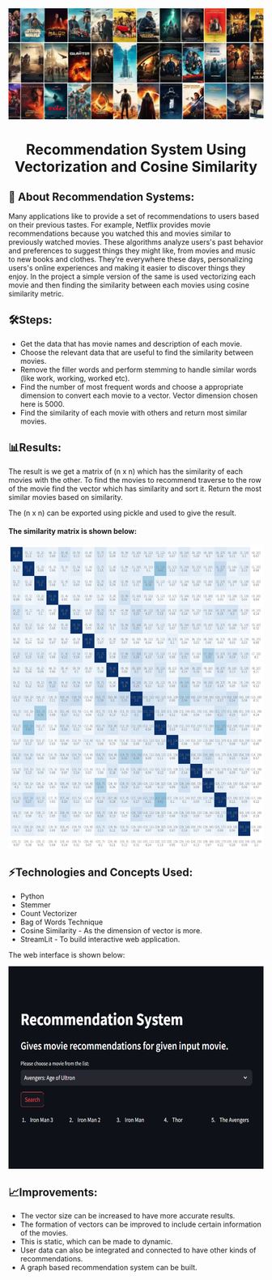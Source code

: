 <img src="Images/header.png" alt="header"/>

<h1 align="center">Recommendation System Using Vectorization and Cosine Similarity</h1>

## 🚀 About Recommendation Systems:

Many applications like to provide a set of recommendations to users based on their previous tastes. For example, Netflix provides movie recommendations because you watched this and movies similar to previously watched movies. These algorithms analyze users's past behavior and preferences to suggest things they might like, from movies and music to new books and clothes. They're everywhere these days, personalizing users's online experiences and making it easier to discover things they enjoy. In the project a simple version of the same is used vectorizing each movie and then finding the similarity between each movies using cosine similarity metric.

## 🛠️Steps:
- Get the data that has movie names and description of each movie.
- Choose the relevant data that are useful to find the similarity between movies.
- Remove the filler words and perform stemming to handle similar words (like work, working, worked etc).
- Find the number of most frequent words and choose a appropriate dimension to convert each movie to a vector. Vector dimension chosen here is 5000.
- Find the similarity of each movie with others and return most similar movies.


## 📊Results:
The result is we get a matrix of (n x n) which has the similarity of each movies with the other. To find the movies to recommend traverse to the row of the movie find the vector which has similarity and sort it. Return the most similar movies based on similarity.

The (n x n) can be exported using pickle and used to give the result.

#### The similarity matrix is shown below:
<img src="Images/output.png" alt="header" height= 600 width=600/>

## ⚡Technologies and Concepts Used:
- Python
- Stemmer
- Count Vectorizer
- Bag of Words Technique
- Cosine Similarity - As the dimension of vector is more.
- StreamLit - To build interactive web application.

The web interface is shown below:

<img src="Images/web.png" alt="header" height= 400 width=600/>


## 📈Improvements:
- The vector size can be increased to have more accurate results.
- The formation of vectors can be improved to include certain information of the movies.
- This is static, which can be made to dynamic.
- User data can also be integrated and connected to have other kinds of recommendations.
- A graph based recommendation system can be built.